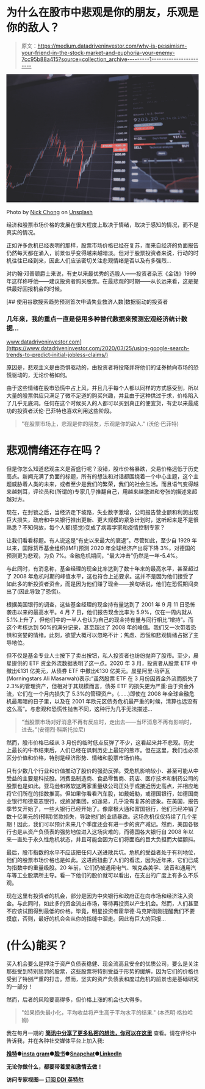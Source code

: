 # 为什么在股市中悲观是你的朋友，乐观是你的敌人？

> 原文：<https://medium.datadriveninvestor.com/why-is-pessimism-your-friend-in-the-stock-market-and-euphoria-your-enemy-7cc95b88a415?source=collection_archive---------1----------------------->

![](img/6b1186851a749805873d6b774489cbc4.png)

Photo by [Nick Chong](https://unsplash.com/@nick604?utm_source=medium&utm_medium=referral) on [Unsplash](https://unsplash.com?utm_source=medium&utm_medium=referral)

经济和股票市场价格的发展在很大程度上取决于情绪，取决于感知的情况，而不是真实的情况。

正如许多危机已经表明的那样，股票市场价格已经在复苏，而来自经济的负面报告仍然每天都在涌入，前景似乎变得越来越暗淡。但对于股票投资者来说，行动的时机往往已经到来，因此人们应该密切关注悲观情绪是否以及有多强烈…

对约翰·邓普顿爵士来说，有史以来最优秀的选股人——投资者杂志《金钱》1999 年这样称呼他——建议投资者购买股票。在最悲观的时期——从长远来看，这是提供最好回报机会的时候。

[](https://www.datadriveninvestor.com/2020/03/25/using-google-search-trends-to-predict-initial-jobless-claims/) [## 使用谷歌搜索趋势预测首次申请失业救济人数|数据驱动的投资者

### 几年来，我的重点一直是使用多种替代数据来预测宏观经济统计数据…

www.datadriveninvestor.com](https://www.datadriveninvestor.com/2020/03/25/using-google-search-trends-to-predict-initial-jobless-claims/) 

原因是，悲观主义是由恐惧驱动的，由投资者将投降并将他们的证券抛向市场的恐慌驱动的，无论价格如何。

由于这些情绪在股市恐慌中占上风，并且几乎每个人都以同样的方式感受到，所以大量的股票供应只满足了微不足道的购买兴趣，并且由于这种供过于求，价格陷入了几乎无底洞。任何在这个时候买入的人都可以买到真正的便宜货，有史以来最成功的投资者沃伦·巴菲特也喜欢利用这些阶段。

> "在股票市场上，悲观是你的朋友，乐观是你的敌人."
> (沃伦·巴菲特)

# 悲观情绪还存在吗？

但是你怎么知道悲观主义是否盛行呢？没错，股市价格暴跌，交易价格远低于历史高点。新闻充满了负面的标题，所有的想法和对话都围绕着一个中心主题，这个主题威胁着人类的未来，或者至少是我们的繁荣，我们的社会生活。而且语气变得越来越刺耳，评论员和(所谓的)专家几乎推翻自己，用越来越激进和夸张的描述来超越对方。

现在，在封锁之后，当经济走下坡路，失业数字激增，公司报告营业额和利润出现巨大损失，政府和中央银行推出更新、更大规模的紧急计划时，这听起来是不是很熟悉？不知何故，每个人都(感觉)变成了病毒学家和疫情控制专家？

让我们看看标题。有人说这是“有史以来最大的衰退”。尽管如此，至少自 1929 年以来，国际货币基金组织(IMF)预测 2020 年全球经济产出将下降 3%，对德国的预测更为悲观，为负 7%。金融危机期间，“最大冲击”仍然是一年-5.4%。

与此同时，有消息称，基金经理的现金比率达到了数十年来的最高水平，甚至超过了 2008 年危机时期的峰值水平，这也符合上述要求。这并不是因为他们接受了如此多的新投资者资金，而是因为他们赚了现金——换句话说，他们在恐慌期间卖出了(因此导致了恐慌)。

根据美国银行的调查，这些基金经理的现金持有量达到了 2001 年 9 月 11 日恐怖袭击以来的最高水平。4 月 7 日，他们报告现金比率为 5.9%，仅在一周内就从 5.1%上升了，但他们中的一半人也认为自己的现金持有量与同行相比“增持”。而这个考核达到 50%的满分记录，甚至超过了 2008 年的峰值。我们又一次带着恐惧和贪婪的情绪。此刻，欲望大概可以忽略不计；焦虑、恐慌和悲观情绪占据了主导地位。

但不仅是基金专业人士按下了卖出按钮，私人投资者也纷纷抛弃了股市。至少，晨星提供的 ETF 资金外流数据表明了这一点。2020 年 3 月，投资者从股票 ETF 中撤出€131 亿美元，从债券 ETF 中撤出€130 亿美元。晨星阿里·马萨瓦(Morningstars Ali Masarwah)表示:“虽然股票 ETF 在 3 月份因资金外流而损失了 2.3%的管理资产，但相对于其规模而言，债券 ETF 的损失更为严重:由于资金外流，它们在一个月内损失了 5.3%的管理资产。(……)即使在 2008 年全球金融危机最黑暗的日子里，以及在 2001 年欧元区债务危机最严重的时候，清算也远没有这么高”。与悲观和恐慌性抛售不同，这种行为几乎无法描述…

> “当股票市场对好消息不再有反应时，走出去——当坏消息不再有影响时，进去。”(安德烈·科斯托拉尼)

然而，股市价格已经从 3 月份的临时低点反弹了不少，这看起来并不悲观。历史上最长的牛市结束后，人们已经在讽刺历史上最短的熊市。但在这里，我们也必须区分价值和价格，特别是经济形势、情绪和股票市场价格。

只有少数几个行业和价值推动了股价的强劲反弹。受危机影响较小、甚至可能从中受益的主要是科技股。消费品制造商、食品零售商、药店、医疗技术和制药公司的股票也是如此。亚马逊和微软这两家重量级公司正处于或接近历史高点，并相应地将它们所在的指数推高。但如果你看看汽车股，如戴姆勒，或德国银行，如德国商业银行和德意志银行，或旅游集团，如途易，几乎没有复苏的迹象。在美国，报告季节又开始了，一些大银行已经开始了。像摩根大通和富国银行，他们已经冲销了数十亿美元的(预期)贷款损失，导致他们的业绩暴跌。这场危机仅仅持续了几个星期！因此，我们可以预计未来几个季度还会有进一步的资产减记。然而，美国各银行也是从资产负债表的强势地位进入这场灾难的，而德国各大银行自 2008 年以来一直处于永久性危机状态，并且可能会因为它们将面临的巨大负担而大幅颤抖。

最后，股市指数的水平不应该把任何人送进散兵坑。危机的受益者处于有利地位，他们的股票市场价格也是如此。这进而扭曲了人们的看法，因为近年来，它们已成为指数中的重量级股。20 年前，它们仍被通用电气、埃克森美孚、波音和通用汽车等工业股票所主导。看一下他们的股价就可以看出，在支出的广度上有多么不乐观。

现在这里有投资者的机会，部分是因为中央银行和政府正在向市场和经济注入资金。与此同时，如此多的资金流出市场，等待再投资以产生机会。然而，人们甚至不应该试图得到最低的价格。毕竟，明星投资者霍华德·马克斯刚刚提醒我们不要摸底，否则，最好的机会会从你的指缝中溜走。因此有巨大的回报…

# (什么)能买？

买入机会要么是押注于资产负债表稳健、现金流高且安全的优质公司，要么是关注那些受到特别惩罚的股票，这些股票将特别受益于形势的缓解，因为它们的价格也受到了特别严重的打击。然而，坚实的资产负债表和度过危机的前景也是基础研究的一部分！

然而，后者的风险要高得多，但价格上涨的机会也大得多。

> "如果损失最小化，平均收益将产生高于平均水平的结果."
> (本杰明·格拉哈姆)

我在每月一期的 [**简讯中分享了更多私密的想法，你可以在这里**](https://mailchi.mp/bf8f8e8ed697/keep-in-touch-with-lukas) 查看。请在评论中告诉我，并在各种社交媒体平台上加入我:

[**推特**](https://twitter.com/WiesfleckerL)●[**insta gram**](https://www.instagram.com/lukaswiesflecker/)●[**脸书**](https://www.facebook.com/lukaswiesfleckerr)●[**Snapchat**](https://www.snapchat.com/add/luggooo)**●[**LinkedIn**](https://www.linkedin.com/in/lukas-wiesflecker-1b11251a5/)**

**无论你做什么，都要带着爱和激情去做！**

****访问专家视图—** [**订阅 DDI 英特尔**](https://datadriveninvestor.com/ddi-intel)**